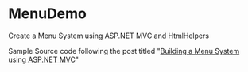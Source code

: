 # MenuDemo
Create a Menu System using ASP.NET MVC and HtmlHelpers

Sample Source code following the post titled "<a href="http://www.danylkoweb.com/Blog/building-a-menu-system-in-aspnet-mvc-CX">Building a Menu System using ASP.NET MVC</a>"
